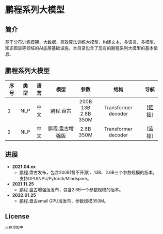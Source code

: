 # 鹏程系列大模型
## 简介
基于分布训练模架、大数据、高效算法训练大模型，构建文本、多语言、多模型、知识图谱等领域的AI底层基础设施。本目录包含了现有的鹏程系列大模型的基本信息。


## 鹏程系列大模型
| 序号 | 类型 | 语言 | 模型 | 参数 | 结构 | 导航 |
| --- | :-----: | :-----: | :-----: | :-----: | :-----: | :-----: |
| 1 | NLP | 中文 | 鹏程.盘古 | 200B<br>13B<br>2.6B<br>350M | Transformer decoder | [[链接](pangu)] |
| 2 | NLP | 中文 | 鹏程.盘古增强版 | 2.6B<br>350M | Transformer decoder | [[链接](pangu_evolution)] |


## 进展
- **2021.04.xx** <br>
  * 鹏程.盘古发布，包含200B(暂不开源)、13B、2.6B三个参数规模的版本，支持GPU/NPU/Pytorch/Mindspore。
- **2021.11.25** <br>
  * 鹏程.盘古增强版发布，包含2.6B一个参数规模的版本。
- **2022.01.25** <br>
  * 鹏程.盘古small GPU版发布，参数规模350M。


## License
```bash
正在添加中
```
